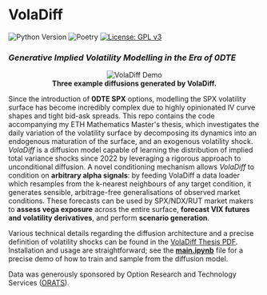 # VolaDiff

![Python Version](https://img.shields.io/badge/python-3.10%2B-blue?logo=python&logoColor=white)
![Poetry](https://img.shields.io/badge/poetry-1.5-blue?logo=poetry)
[![License: GPL v3](https://img.shields.io/badge/License-GPLv3-blue.svg)](https://www.gnu.org/licenses/gpl-3.0)
### *Generative Implied Volatility Modelling in the Era of 0DTE*

<p align="center">
  <img src="https://github.com/user-attachments/assets/3bad2197-665e-4a60-9bbb-f6347737f783" alt="VolaDiff Demo"><br>
  <strong>Three example diffusions generated by VolaDiff.</strong>
</p>

Since the introduction of **0DTE SPX** options, modelling the SPX volatility surface has become incredibly complex due to highly opinionated IV curve shapes and tight bid-ask spreads. This repo contains the code accompanying my ETH Mathematics Master's thesis, which investigates the daily variation of the volatility surface by decomposing its dynamics into an endogenous maturation of the surface, and an exogenous volatility shock. *VolaDiff* is a diffusion model capable of learning the distribution of implied total variance shocks since 2022 by leveraging a rigorous approach to unconditional diffusion. A novel conditioning mechanism allows *VolaDiff* to condition on **arbitrary alpha signals**: by feeding VolaDiff a data loader which resamples from the k-nearest neighbours of any target condition, it generates sensible, arbitrage-free generalisations of observed market conditions. These forecasts can be used by SPX/NDX/RUT market makers to **assess vega exposure** across the entire surface, **forecast VIX futures and volatility derivatives**, and perform **scenario generation**.

Various technical details regarding the diffusion architecture and a precise definition of volatility shocks can be found in the [VolaDiff Thesis PDF](assets/voladiff-guide.pdf). Installation and usage are straightforward; see the [**main.ipynb**](https://github.com/JPNotleks/VolaDiff/blob/main/main.ipynb) file for a precise demo of how to train and sample from the diffusion model.

Data was generously sponsored by Option Research and Technology Services ([ORATS](https://orats.com/)).
